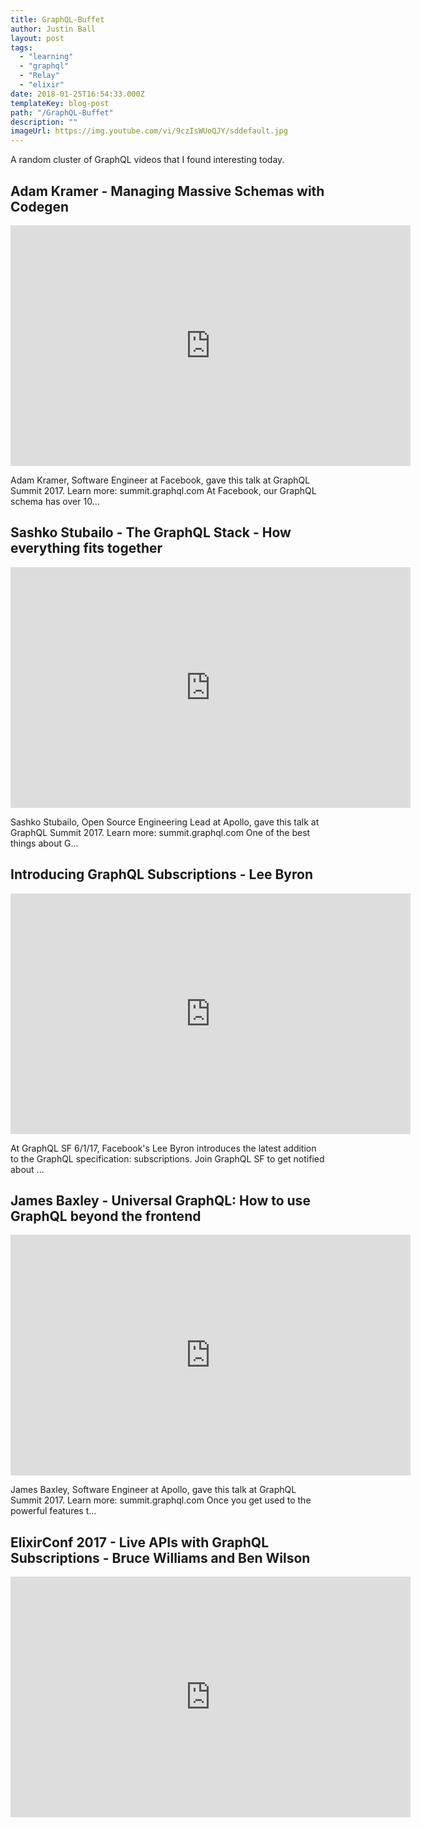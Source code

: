 ```yaml
---
title: GraphQL-Buffet
author: Justin Ball
layout: post
tags:
  - "learning"
  - "graphql"
  - "Relay"
  - "elixir"
date: 2018-01-25T16:54:33.000Z
templateKey: blog-post
path: "/GraphQL-Buffet"
description: ""
imageUrl: https://img.youtube.com/vi/9czIsWUoQJY/sddefault.jpg
---
```

<p>A random cluster of GraphQL videos that I found interesting today.</p>
<div class="youtube-videos video-responsive">
<div id="9czIsWUoQJY" class="youtube-video">
  <h2 class="youtube-title">Adam Kramer - Managing Massive Schemas with Codegen</h2>
  <iframe src="https://www.youtube.com/embed/9czIsWUoQJY" frameborder="0" width="640" height="385" allowfullscreen>
    <p>Your browser does not support iframes.</p>
  </iframe>
  <p class="youtube-description">Adam Kramer, Software Engineer at Facebook, gave this talk at GraphQL Summit 2017. Learn more: summit.graphql.com At Facebook, our GraphQL schema has over 10...</p>
</div>
<div id="ykp6Za9rM58" class="youtube-video">
  <h2 class="youtube-title">Sashko Stubailo - The GraphQL Stack - How everything fits together</h2>
  <iframe src="https://www.youtube.com/embed/ykp6Za9rM58" frameborder="0" width="640" height="385" allowfullscreen>
    <p>Your browser does not support iframes.</p>
  </iframe>
  <p class="youtube-description">Sashko Stubailo, Open Source Engineering Lead at Apollo, gave this talk at GraphQL Summit 2017. Learn more: summit.graphql.com One of the best things about G...</p>
</div>
<div id="bn8qsi8jVew" class="youtube-video">
  <h2 class="youtube-title">Introducing GraphQL Subscriptions - Lee Byron</h2>
  <iframe src="https://www.youtube.com/embed/bn8qsi8jVew" frameborder="0" width="640" height="385" allowfullscreen>
    <p>Your browser does not support iframes.</p>
  </iframe>
  <p class="youtube-description">At GraphQL SF 6/1/17, Facebook's Lee Byron introduces the latest addition to the GraphQL specification: subscriptions. Join GraphQL SF to get notified about ...</p>
</div>
<div id="O1VmITpdEl4" class="youtube-video">
  <h2 class="youtube-title">James Baxley - Universal GraphQL: How to use GraphQL beyond the frontend</h2>
  <iframe src="https://www.youtube.com/embed/O1VmITpdEl4" frameborder="0" width="640" height="385" allowfullscreen>
    <p>Your browser does not support iframes.</p>
  </iframe>
  <p class="youtube-description">James Baxley, Software Engineer at Apollo, gave this talk at GraphQL Summit 2017. Learn more: summit.graphql.com Once you get used to the powerful features t...</p>
</div>
<div id="PEckzwggd78" class="youtube-video">
  <h2 class="youtube-title">ElixirConf 2017 - Live APIs with GraphQL Subscriptions - Bruce Williams and Ben Wilson</h2>
  <iframe src="https://www.youtube.com/embed/PEckzwggd78" frameborder="0" width="640" height="385" allowfullscreen>
    <p>Your browser does not support iframes.</p>
  </iframe>
  <p class="youtube-description"></p>
</div>
</div>
